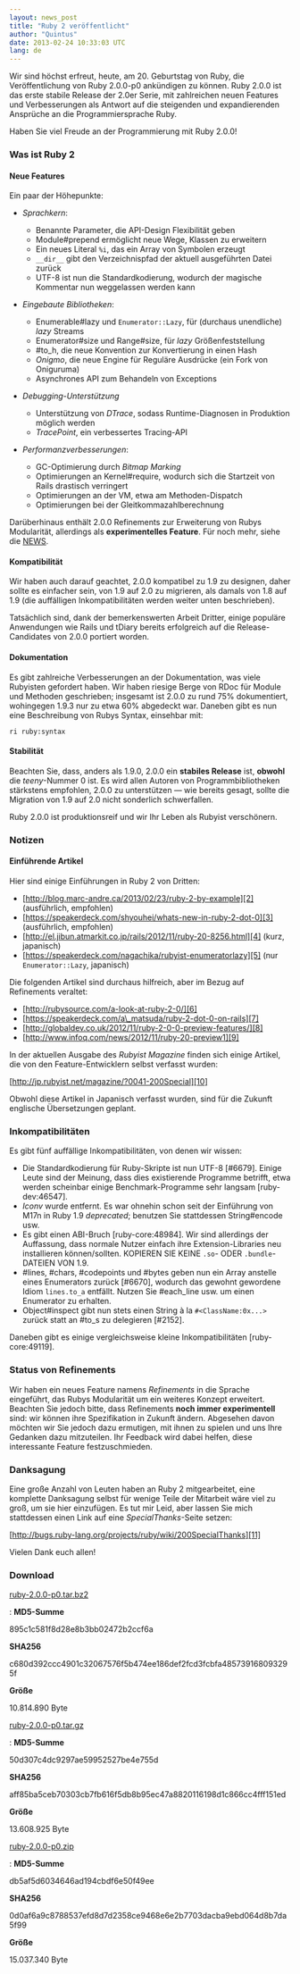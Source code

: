 ```yaml
---
layout: news_post
title: "Ruby 2 veröffentlicht"
author: "Quintus"
date: 2013-02-24 10:33:03 UTC
lang: de
---
```


Wir sind höchst erfreut, heute, am 20. Geburtstag von Ruby, die
Veröffentlichung von Ruby 2.0.0-p0 ankündigen zu können. Ruby 2.0.0 ist
das erste stabile Release der 2.0er Serie, mit zahlreichen neuen
Features und Verbesserungen als Antwort auf die steigenden und
expandierenden Ansprüche an die Programmiersprache Ruby.

Haben Sie viel Freude an der Programmierung mit Ruby 2.0.0!

### Was ist Ruby 2

#### Neue Features

Ein paar der Höhepunkte:

* *Sprachkern*\:
  * Benannte Parameter, die API-Design Flexibilität geben
  * Module#prepend ermöglicht neue Wege, Klassen zu erweitern
  * Ein neues Literal `%i`, das ein Array von Symbolen erzeugt
  * `__dir__` gibt den Verzeichnispfad der aktuell ausgeführten Datei
    zurück
  * UTF-8 ist nun die Standardkodierung, wodurch der magische Kommentar
    nun weggelassen werden kann

* *Eingebaute Bibliotheken*\:
  * Enumerable#lazy und `Enumerator::Lazy`, für (durchaus unendliche)
    *lazy* Streams
  * Enumerator#size und Range#size, für *lazy* Größenfeststellung
  * \#to\_h, die neue Konvention zur Konvertierung in einen Hash
  * *Onigmo*, die neue Engine für Reguläre Ausdrücke (ein Fork von
    Oniguruma)
  * Asynchrones API zum Behandeln von Exceptions

* *Debugging-Unterstützung*
  * Unterstützung von *DTrace*, sodass Runtime-Diagnosen in Produktion
    möglich werden
  * *TracePoint*, ein verbessertes Tracing-API

* *Performanzverbesserungen*\:
  * GC-Optimierung durch *Bitmap Marking*
  * Optimierungen an Kernel#require, wodurch sich die Startzeit von
    Rails drastisch verringert
  * Optimierungen an der VM, etwa am Methoden-Dispatch
  * Optimierungen bei der Gleitkommazahlberechnung

Darüberhinaus enthält 2.0.0 Refinements zur Erweiterung von Rubys
Modularität, allerdings als **experimentelles Feature**. Für noch mehr,
siehe die [NEWS][1].

#### Kompatibilität

Wir haben auch darauf geachtet, 2.0.0 kompatibel zu 1.9 zu designen,
daher sollte es einfacher sein, von 1.9 auf 2.0 zu migrieren, als damals
von 1.8 auf 1.9 (die auffälligen Inkompatibilitäten werden weiter unten
beschrieben).

Tatsächlich sind, dank der bemerkenswerten Arbeit Dritter, einige
populäre Anwendungen wie Rails und tDiary bereits erfolgreich auf die
Release-Candidates von 2.0.0 portiert worden.

#### Dokumentation

Es gibt zahlreiche Verbesserungen an der Dokumentation, was viele
Rubyisten gefordert haben. Wir haben riesige Berge von RDoc für Module
und Methoden geschrieben; insgesamt ist 2.0.0 zu rund 75% dokumentiert,
wohingegen 1.9.3 nur zu etwa 60% abgedeckt war. Daneben gibt es nun eine
Beschreibung von Rubys Syntax, einsehbar mit:


    ri ruby:syntax

#### Stabilität

Beachten Sie, dass, anders als 1.9.0, 2.0.0 ein **stabiles Release**
ist, **obwohl** die *teeny*-Nummer 0 ist. Es wird allen Autoren von
Programmbibliotheken stärkstens empfohlen, 2.0.0 zu unterstützen — wie
bereits gesagt, sollte die Migration von 1.9 auf 2.0 nicht sonderlich
schwerfallen.

Ruby 2.0.0 ist produktionsreif und wir Ihr Leben als Rubyist
verschönern.

### Notizen

#### Einführende Artikel

Hier sind einige Einführungen in Ruby 2 von Dritten:

* [http://blog.marc-andre.ca/2013/02/23/ruby-2-by-example][2]
  (ausführlich, empfohlen)
* [https://speakerdeck.com/shyouhei/whats-new-in-ruby-2-dot-0][3]
  (ausführlich, empfohlen)
* [http://el.jibun.atmarkit.co.jp/rails/2012/11/ruby-20-8256.html][4]
  (kurz, japanisch)
* [https://speakerdeck.com/nagachika/rubyist-enumeratorlazy][5] (nur
  `Enumerator::Lazy`, japanisch)

Die folgenden Artikel sind durchaus hilfreich, aber im Bezug auf
Refinements veraltet:

* [http://rubysource.com/a-look-at-ruby-2-0/][6]
* [https://speakerdeck.com/a\_matsuda/ruby-2-dot-0-on-rails][7]
* [http://globaldev.co.uk/2012/11/ruby-2-0-0-preview-features/][8]
* [http://www.infoq.com/news/2012/11/ruby-20-preview1][9]

In der aktuellen Ausgabe des *Rubyist Magazine* finden sich einige
Artikel, die von den Feature-Entwicklern selbst verfasst wurden:

[http://jp.rubyist.net/magazine/?0041-200Special][10]

Obwohl diese Artikel in Japanisch verfasst wurden, sind für die Zukunft
englische Übersetzungen geplant.

### Inkompatibilitäten

Es gibt fünf auffällige Inkompatibilitäten, von denen wir wissen:

* Die Standardkodierung für Ruby-Skripte ist nun UTF-8 \[#6679\]. Einige
  Leute sind der Meinung, dass dies existierende Programme betrifft,
  etwa werden scheinbar einige Benchmark-Programme sehr langsam
  \[ruby-dev:46547\].
* *Iconv* wurde entfernt. Es war ohnehin schon seit der Einführung von
  M17n in Ruby 1.9 *deprecated*; benutzen Sie stattdessen String#encode
  usw.
* Es gibt einen ABI-Bruch \[ruby-core:48984\]. Wir sind allerdings der
  Auffassung, dass normale Nutzer einfach ihre Extension-Libraries neu
  installieren können/sollten. KOPIEREN SIE KEINE `.so`- ODER
  `.bundle`-DATEIEN VON 1.9.
* \#lines, #chars, #codepoints und #bytes geben nun ein Array anstelle
  eines Enumerators zurück \[#6670\], wodurch das gewohnt gewordene
  Idiom `lines.to_a` entfällt. Nutzen Sie #each\_line usw. um einen
  Enumerator zu erhalten.
* Object#inspect gibt nun stets einen String à la `#<ClassName:0x...>`
  zurück statt an #to\_s zu delegieren \[#2152\].

Daneben gibt es einige vergleichsweise kleine Inkompatibilitäten
\[ruby-core:49119\].

### Status von Refinements

Wir haben ein neues Feature namens *Refinements* in die Sprache
eingeführt, das Rubys Modularität um ein weiteres Konzept erweitert.
Beachten Sie jedoch bitte, dass Refinements **noch immer experimentell**
sind: wir können ihre Spezifikation in Zukunft ändern. Abgesehen davon
möchten wir Sie jedoch dazu ermutigen, mit ihnen zu spielen und uns Ihre
Gedanken dazu mitzuteilen. Ihr Feedback wird dabei helfen, diese
interessante Feature festzuschmieden.

### Danksagung

Eine große Anzahl von Leuten haben an Ruby 2 mitgearbeitet, eine
komplette Danksagung selbst für wenige Teile der Mitarbeit wäre viel zu
groß, um sie hier einzufügen. Es tut mir Leid, aber lassen Sie mich
stattdessen einen Link auf eine *SpecialThanks*-Seite setzen:

[http://bugs.ruby-lang.org/projects/ruby/wiki/200SpecialThanks][11]

Vielen Dank euch allen!

### Download

[ruby-2.0.0-p0.tar.bz2][12]

: **MD5-Summe**

  895c1c581f8d28e8b3bb02472b2ccf6a

  **SHA256**

  c680d392ccc4901c32067576f5b474ee186def2fcd3fcbfa485739168093295f

  **Größe**

  10\.814.890 Byte

[ruby-2.0.0-p0.tar.gz][13]

: **MD5-Summe**

  50d307c4dc9297ae59952527be4e755d

  **SHA256**

  aff85ba5ceb70303cb7fb616f5db8b95ec47a8820116198d1c866cc4fff151ed

  **Größe**

  13\.608.925 Byte

[ruby-2.0.0-p0.zip][14]

: **MD5-Summe**

  db5af5d6034646ad194cbdf6e50f49ee

  **SHA256**

  0d0af6a9c8788537efd8d7d2358ce9468e6e2b7703dacba9ebd064d8b7da5f99

  **Größe**

  15\.037.340 Byte



[1]: http://svn.ruby-lang.org/cgi-bin/viewvc.cgi/tags/v2_0_0_0/NEWS?view=markup 
[2]: http://blog.marc-andre.ca/2013/02/23/ruby-2-by-example 
[3]: https://speakerdeck.com/shyouhei/whats-new-in-ruby-2-dot-0 
[4]: http://el.jibun.atmarkit.co.jp/rails/2012/11/ruby-20-8256.html 
[5]: https://speakerdeck.com/nagachika/rubyist-enumeratorlazy 
[6]: http://rubysource.com/a-look-at-ruby-2-0/ 
[7]: https://speakerdeck.com/a_matsuda/ruby-2-dot-0-on-rails 
[8]: http://globaldev.co.uk/2012/11/ruby-2-0-0-preview-features/ 
[9]: http://www.infoq.com/news/2012/11/ruby-20-preview1 
[10]: http://jp.rubyist.net/magazine/?0041-200Special 
[11]: http://bugs.ruby-lang.org/projects/ruby/wiki/200SpecialThanks 
[12]: ftp://ftp.ruby-lang.org/pub/ruby/2.0/ruby-2.0.0-p0.tar.bz2 
[13]: ftp://ftp.ruby-lang.org/pub/ruby/2.0/ruby-2.0.0-p0.tar.gz 
[14]: ftp://ftp.ruby-lang.org/pub/ruby/2.0/ruby-2.0.0-p0.zip 
